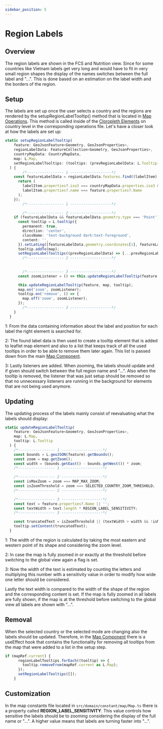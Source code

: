 ```yaml
---
sidebar_position: 5
---
```


# Region Labels

## Overview
The region labels are shown in the FCS and Nutrition view. Since for some countries like Vietnam labels get very long and would
have to fit in very small region shapes the display of the names switches between the full label and "...".
This is done based on an estimation on the label width and the borders of the region.

## Setup
The labels are set up once the user selects a country and the regions are rendered by the setupRegionLabelTooltip() method
that is located in [Map Operations](map_operations.md). This method is called inside of the [Cloropleth Elements](map_cloropleths.md)
on country level in the corresponding operations file. Let's have a closer look at how the labels are set up: 
```ts
static setupRegionLabelTooltip(
    feature: GeoJsonFeature<Geometry, GeoJsonProperties>,
    regionLabelData: FeatureCollection<Geometry, GeoJsonProperties>,
    countryMapData: CountryMapData,
    map: L.Map,
    setRegionLabelTooltips: (tooltips: (prevRegionLabelData: L.Tooltip[]) => L.Tooltip[]) => void
  ) {
        /*----------------- 1 -------------------*/
    const featureLabelData = regionLabelData.features.find((labelItem) => {
      return (
        labelItem.properties?.iso3 === countryMapData.properties.iso3 &&
        labelItem.properties?.name === feature.properties?.Name
      );
    });
        /*----------------- 1 -------------------*/

        /*----------------- 2 -------------------*/
    if (featureLabelData && featureLabelData.geometry.type === 'Point') {
      const tooltip = L.tooltip({
        permanent: true,
        direction: 'center',
        className: 'text-background dark:text-foreground',
        content: '',
      }).setLatLng([featureLabelData.geometry.coordinates[1], featureLabelData.geometry.coordinates[0]]);
      tooltip.addTo(map);
      setRegionLabelTooltips((prevRegionLabelData) => [...prevRegionLabelData, tooltip]);
        /*----------------- 2 -------------------*/
        
        
        /*----------------- 3 -------------------*/ 
      const zoomListener = () => this.updateRegionLabelTooltip(feature, map, tooltip);

      this.updateRegionLabelTooltip(feature, map, tooltip);
      map.on('zoom', zoomListener);
      tooltip.on('remove', () => {
        map.off('zoom', zoomListener);
      });
        /*----------------- 3 -------------------*/
    }
  }
```
1: From the data containing information about the label and position for each label the right element is searched for.

2: The found label data is then used to create a tooltip element that is added to leaflet map element and also to a list that keeps track of
all the used tooltips in order to be able to remove them later again. This list is passed down from the main [Map Component](map_component.md).

3: Lastly listeners are added. When zooming, the labels should update and if given should switch between the full region name and "...". Also when the
tooltip is removed, the listener that was just setup should be removed so that no unnecessary listeners are running in the background for elements that are not being used anymore.

## Updating
The updating process of the labels mainly consist of reevaluating what the labels should display:
```ts
static updateRegionLabelTooltip(
    feature: GeoJsonFeature<Geometry, GeoJsonProperties>,
    map: L.Map,
    tooltip: L.Tooltip
  ) {
    /*----------------- 1 -------------------*/
    const bounds = L.geoJSON(feature).getBounds();
    const zoom = map.getZoom();
    const width = (bounds.getEast() - bounds.getWest()) * zoom;
    /*----------------- 1 -------------------*/

    /*----------------- 2 -------------------*/
    const isMaxZoom = zoom === MAP_MAX_ZOOM;
    const isZoomThreshold = zoom === SELECTED_COUNTRY_ZOOM_THRESHOLD;
    /*----------------- 2 -------------------*/

    /*----------------- 3 -------------------*/
    const text = feature.properties?.Name || '';
    const textWidth = text.length * REGION_LABEL_SENSITIVITY;
    /*----------------- 3 -------------------*/

    const truncatedText = isZoomThreshold || (textWidth > width && !isMaxZoom) ? '...' : text;
    tooltip.setContent(truncatedText);
  }
```
1: The width of the region is calculated by taking the most eastern and western point of its shape and considering the zoom level.

2: In case the map is fully zoomed in or exactly at the threshold before switching to the global view again a flag is set.

3: Now the width of the text is estimated by counting the letters and multiplying this number with a sensitivity value in order to
modify how wide one letter should be considered.

Lastly the text width is compared to the width of the shape of the region and the corresponding content is set. If the map is
fully zoomed in all labels are fully shown, if the map is at the threshold before switching to the global view all labels are
shown with "...".

## Removal
When the selected country or the selected mode are changing also the labels should be updated. Therefore, in the [Map Component](map_component.md)
there is a useEffect hook that contains the functionality for removing all tooltips from the map that were added to a list in the setup step.
```ts
if (mapRef.current) {
      regionLabelTooltips.forEach((tooltip) => {
        tooltip.removeFrom(mapRef.current as L.Map);
      });
      setRegionLabelTooltips([]);
    }
```

## Customization
In the map constants file located in ```src/domain/constant/map/Map.ts``` there is a property called **REGION_LABEL_SENSITIVITY**.
This value controls how sensitive the labels should be to zooming considering the display of the full name or "...".
A higher value means that labels are turning faster into "...".
